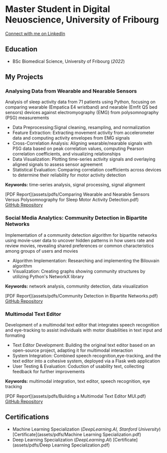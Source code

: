# Master Student in Digital Neuoscience, University of Fribourg

[Connect with me on LinkedIn](https://www.linkedin.com/in/hannah-portmann/)

## Education
- BSc Biomedical Science, University of Fribourg (_2022_)



## My Projects

### Analysing Data from Wearable and Nearable Sensors  
Analysis of sleep activity data from 71 patients using Python, focusing on comparing wearable (Empatica E4 wristband) and nearable (Emfit QS bed sensors) devices against electromyography (EMG) from polysomnography (PSG) measurements
- Data Preprocessing:Signal cleaning, resampling, and normalization
- Feature Extraction: Extracting movement activity from accelerometer data and computing activity envelopes from EMG signals
- Cross-Correlation Analysis: Aligning wearable/nearable signals with PSG data based on peak correlation values, computing Pearson correlation coefficients, and visualizing relationships
- Data Visualization: Plotting time-series activity signals and overlaying aligned signals to assess sensor agreement
- Statistical Evaluation: Comparing correlation coefficients across devices to determine their reliability for motor activity detection

**Keywords:** time-series analysis, signal processing, signal alignment


[PDF Report](assets/pdfs/Comparing Wearable and Nearable Sensors Versus Polysomnography for Sleep Motor Activity Detection.pdf)  
[GitHub Repository](https://github.com/portmannh/data-analysis-biosensors)

### Social Media Analytics: Community Detection in Bipartite Networks
Implementation of a community detection algorithm for bipartite networks using movie-user data to uncover hidden patterns in how users rate and review movies, revealing shared preferences or common characteristics among groups of users and movies
- Algorithm Implementation: Researching and implementing the Bilouvain algorithm
- Visualization: Creating graphs showing community structures by utilizing Python's NetworkX library

**Keywords:** network analysis, community detection, data visualization
  
[PDF Report](assets/pdfs/Community Detection in Bipartite Networks.pdf)  
[GitHub Repository](https://github.com/portmannh/SMA-Lboxd)


### Multimodal Text Editor
Development of a multimodal text editor that integrates speech recognition and eye-tracking to assist individuals with motor disabilities in text input and formating
- Text Editor Development: Building the original text editor based on an open-source project, adapting it for multimodal interaction
- System Integration: Combined speech recognition,eye-tracking, and the text editor into a cohesive system, deployed via a Flask web application
- User Testing & Evaluation: Coduction of usability text, collecting feedback for further improvements

**Keywords:** multimodal integration, text editor, speech recognition, eye tracking

[PDF Report](assets/pdfs/Building a Multimodal Text Editor MUI.pdf)  
[GitHub Repository](https://github.com/portmannh/SR_Gaze_TextEditor)


## Certifications
- Machine Learning Specialization (_DeepLearning.AI, Stanford University_)
  [Certificate](assets/pdfs/Machine Learning Specialization.pdf)
- Deep Learning Specialization (_DeepLearning.AI_)
  [Certificate](assets/pdfs/Deep Learning Specialization.pdf) 
